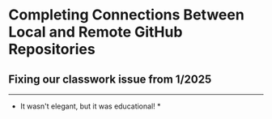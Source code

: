 # Completing Connections Between Local and Remote GitHub Repositories 
## Fixing our classwork issue from 1/2025

----------------------------------------

* It wasn't elegant, but it was educational! *